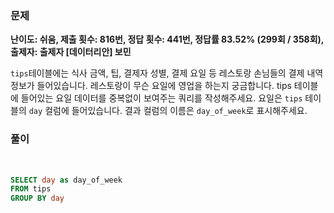 ### 문제

**난이도: 쉬움, 제출 횟수: 816번, 정답 횟수: 441번, 정답률 83.52% (299회 / 358회), 출제자: 출제자 [데이터리안] 보민**



`tips`테이블에는 식사 금액, 팁, 결제자 성별, 결제 요일 등 레스토랑 손님들의 결제 내역 정보가 들어있습니다.
레스토랑이 무슨 요일에 영업을 하는지 궁금합니다. tips 테이블에 들어있는 요일 데이터를 중복없이 보여주는 쿼리를 작성해주세요. 요일은 `tips` 테이블의 `day` 컬럼에 들어있습니다. 
결과 컬럼의 이름은 `day_of_week`로 표시해주세요.


### 풀이
<br>

```sql
SELECT day as day_of_week
FROM tips 
GROUP BY day
```
